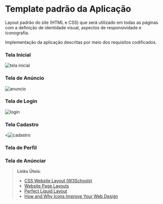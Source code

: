# Template padrão da Aplicação

Layout padrão do site (HTML e CSS) que será utilizado em todas as páginas com a definição de identidade visual, aspectos de responsividade e iconografia.

Implementação da aplicação descritas por meio dos requisitos codificados. 

### Tela Inicial

<img title="tela inicial" src="https://i.imgur.com/4IFNHf3.png">

### Tela de Anúncio 

<img title="anuncio" src="https://i.imgur.com/oOpYgBO.png">

### Tela de Login

<img title="login" src="https://i.imgur.com/LTdNfGm.png">

### Tela Cadastro

<<img title="cadastro" src="https://i.imgur.com/It26H0N.jpeg">


### Tela de Perfil 


### Tela de Anúnciar 



> **Links Úteis**:
>
> - [CSS Website Layout (W3Schools)](https://www.w3schools.com/css/css_website_layout.asp)
> - [Website Page Layouts](http://www.cellbiol.com/bioinformatics_web_development/chapter-3-your-first-web-page-learning-html-and-css/website-page-layouts/)
> - [Perfect Liquid Layout](https://matthewjamestaylor.com/perfect-liquid-layouts)
> - [How and Why Icons Improve Your Web Design](https://usabilla.com/blog/how-and-why-icons-improve-you-web-design/)
